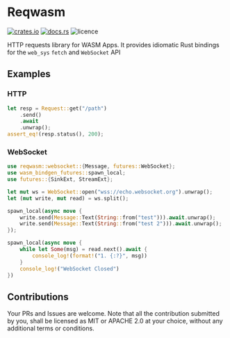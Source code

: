 # Reqwasm

[![crates.io](https://img.shields.io/crates/v/reqwasm.svg?style=flat)](https://crates.io/crates/reqwasm)
[![docs.rs](https://img.shields.io/docsrs/reqwasm)](https://docs.rs/reqwasm/)
![licence](https://img.shields.io/crates/l/reqwasm)

HTTP requests library for WASM Apps. It provides idiomatic Rust bindings for the `web_sys` `fetch` and `WebSocket` API

## Examples

### HTTP

```rust
let resp = Request::get("/path")
    .send()
    .await
    .unwrap();
assert_eq!(resp.status(), 200);
```

### WebSocket

```rust
use reqwasm::websocket::{Message, futures::WebSocket};
use wasm_bindgen_futures::spawn_local;
use futures::{SinkExt, StreamExt};

let mut ws = WebSocket::open("wss://echo.websocket.org").unwrap();
let (mut write, mut read) = ws.split();

spawn_local(async move {
    write.send(Message::Text(String::from("test"))).await.unwrap();
    write.send(Message::Text(String::from("test 2"))).await.unwrap();
});

spawn_local(async move {
    while let Some(msg) = read.next().await {
        console_log!(format!("1. {:?}", msg))
    }
    console_log!("WebSocket Closed")
})
```
## Contributions

Your PRs and Issues are welcome. Note that all the contribution submitted by you, shall be licensed as MIT or APACHE 2.0 at your choice, without any additional terms or conditions.
